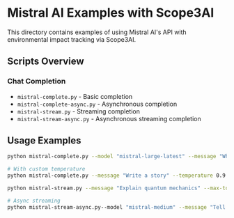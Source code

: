 # Mistral AI Examples with Scope3AI

This directory contains examples of using Mistral AI's API with environmental impact tracking via Scope3AI.

## Scripts Overview

### Chat Completion
- `mistral-complete.py` - Basic completion
- `mistral-complete-async.py` - Asynchronous completion
- `mistral-stream.py` - Streaming completion
- `mistral-stream-async.py` - Asynchronous streaming completion

## Usage Examples

```bash
python mistral-complete.py --model "mistral-large-latest" --message "What is artificial intelligence?" --max-tokens 100

# With custom temperature
python mistral-complete.py --message "Write a story" --temperature 0.9

python mistral-stream.py --message "Explain quantum mechanics" --max-tokens 200

# Async streaming
python mistral-stream-async.py--model "mistral-medium" --message "Tell me a story"
```